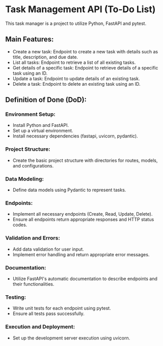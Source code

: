 # Task Management API (To-Do List)

This task manager is a project to utilize Python, FastAPI and pytest.

## Main Features:
- Create a new task: Endpoint to create a new task with details such as title, description, and due date.
- List all tasks: Endpoint to retrieve a list of all existing tasks.
- Get details of a specific task: Endpoint to retrieve details of a specific task using an ID.
- Update a task: Endpoint to update details of an existing task.
- Delete a task: Endpoint to delete an existing task using an ID.

## Definition of Done (DoD):

### Environment Setup:
- Install Python and FastAPI.
- Set up a virtual environment.
- Install necessary dependencies (fastapi, uvicorn, pydantic).

### Project Structure:
- Create the basic project structure with directories for routes, models, and configurations.

### Data Modeling:
- Define data models using Pydantic to represent tasks.

### Endpoints:
- Implement all necessary endpoints (Create, Read, Update, Delete).
- Ensure all endpoints return appropriate responses and HTTP status codes.

### Validation and Errors:
- Add data validation for user input.
- Implement error handling and return appropriate error messages.

### Documentation:
- Utilize FastAPI's automatic documentation to describe endpoints and their functionalities.

### Testing:
- Write unit tests for each endpoint using pytest.
- Ensure all tests pass successfully.

### Execution and Deployment:
- Set up the development server execution using uvicorn.
